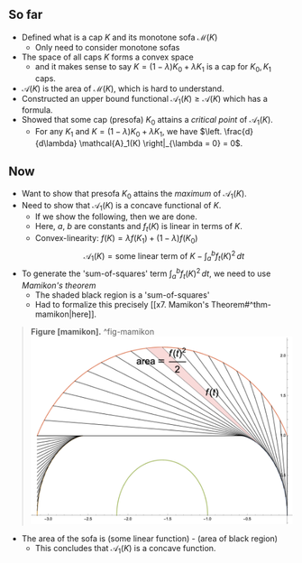 ## So far

- Defined what is a cap $K$ and its monotone sofa $\mathcal{M}(K)$
	- Only need to consider monotone sofas
- The space of all caps $K$ forms a convex space
	- and it makes sense to say $K = (1 - \lambda)K_0 + \lambda K_1$ is a cap for $K_0, K_1$ caps.
- $\mathcal{A}(K)$ is the area of $\mathcal{M}(K)$, which is hard to understand.
- Constructed an upper bound functional $\mathcal{A}_1(K) \geq \mathcal{A}(K)$ which has a formula.
- Showed that some cap (presofa) $K_0$ attains a _critical point_ of $\mathcal{A}_1(K)$.
	- For any $K_1$ and $K = (1 - \lambda)K_0 + \lambda K_1$, we have $\left. \frac{d}{d\lambda} \mathcal{A}_1(K) \right|_{\lambda = 0} = 0$.

## Now

- Want to show that presofa $K_0$ attains the _maximum_ of $\mathcal{A}_1(K)$.
- Need to show that $\mathcal{A}_1(K)$ is a concave functional of $K$.
	- If we show the following, then we are done.
	- Here, $a$, $b$ are constants and $f_t(K)$ is linear in terms of $K$.
	- Convex-linearity: $f(K) = \lambda f(K_1) + (1 - \lambda) f(K_0)$
$$
\mathcal{A}_1(K) =  \textrm{some linear term of } K - \int_a^b f_t(K)^2 \, dt
$$
- To generate the 'sum-of-squares' term $\int_a^b f_t(K)^2 \, dt$, we need to use _Mamikon's theorem_
	- The shaded black region is a 'sum-of-squares'
	- Had to formalize this precisely [[x7. Mamikon's Theorem#^thm-mamikon|here]].
> __Figure [mamikon].__  ^fig-mamikon
![70%](images/mamikon.png)

- The area of the sofa is (some linear function) - (area of black region)
	- This concludes that $\mathcal{A}_1(K)$ is a concave function.